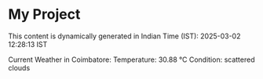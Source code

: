 # My Project

This content is dynamically generated in Indian Time (IST): 2025-03-02 12:28:13 IST


Current Weather in Coimbatore:
Temperature: 30.88 °C
Condition: scattered clouds
